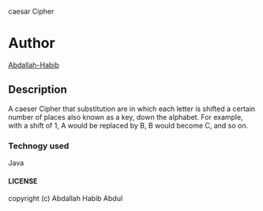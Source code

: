 caesar Cipher
# Author
[Abdallah-Habib](https://github.com/Habib001-coder)



## Description
A caeser Cipher that substitution are in which each letter is shifted a certain number of places also known as a key, down the alphabet.  For example, with a shift of 1, A would be replaced by B, B would become C, and so on.
 
 
 
 ### Technogy used
  Java
  
 #### LICENSE
 copyright (c) Abdallah Habib Abdul
